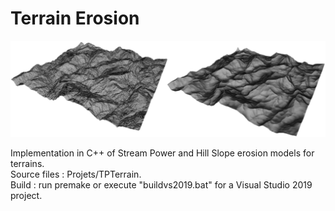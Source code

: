 # Terrain Erosion

![alt text](https://github.com/embooo/TerrainErosion/blob/main/erosion.png?raw=true)

Implementation in C++ of Stream Power and Hill Slope erosion models for terrains.</br>
Source files : Projets/TPTerrain. </br>
Build : run premake or execute "buildvs2019.bat" for a Visual Studio 2019 project. </br>
